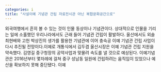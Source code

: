 ```yaml
---
categories: i
title: "사설이예 기념관 건립 자료전시관 아닌 복합문화공간으로"
---
```

외국여행에서 흔히 볼 수 있는 것이 인물 동상이나 기념관이다. 상대적으로 인물을 기리는 일에 소홀했던 우리나라에서도 근래 들어 기념관 건립이 활발하다. 울산에서도 외솔 최현배와 고헌 박상진의 생가를 활용한 기념관에 이어 충숙공 이예 기념관 건립 사업이 다시 추진될 전망이다.이예로 개통식에서 김두겸 울산시장은 이예 기념관 건립 지원을 약속했다. 김영길 중구청장의 공약사업과 맞물려 속도를 낼 것으로 예상된다. 이예기념관은 2016년부터 몇차례에 걸쳐 중구 성남동 일원에 건립하려는 움직임이 있었으나 예산을 확보하지 못해 중단됐다. 이예